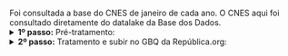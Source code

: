 
<br> 
Foi consultada a base do CNES de janeiro de cada ano. O CNES aqui foi consultado diretamente do datalake da Base dos Dados. 

<br>


<details>
  <summary><b> 1º passo:</b> Pré-tratamento: </summary>

Acesso em:

[https://github.com/Republica-org/Ecossistema-dados/blob/main/pre_tratamento/tratamento_BD/CNES_vinculo_saude_tipo_ocupacao.sql](https://github.com/Republica-org/Ecossistema-dados/blob/main/pre_tratamento/tratamento_BD/CNES_vinculo_saude_tipo_ocupacao.sql)
</details>
<details>
  <summary><b> 2º passo:</b> Tratamento e subir no GBQ da República.org:</summary>

Acesso em:

[https://github.com/Republica-org/Ecossistema-dados/blob/main/tratamento_GBQ/perfil_remuneracao/CNES_total_profissionais_saude.ipynb](https://github.com/Republica-org/Ecossistema-dados/blob/main/tratamento_GBQ/perfil_remuneracao/CNES_total_profissionais_saude.ipynb)

</details>